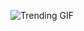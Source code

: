 
<!-- GIF_SECTION -->
![Trending GIF](https://media3.giphy.com/media/v1.Y2lkPThiYjIxNzcyaGw4d2RmdjQzczN2aWlsamx3dmpkbW9oaTdrYmx6YTV2ZGg5YzA2dyZlcD12MV9naWZzX3NlYXJjaCZjdD1n/3oKIPnAiaMCws8nOsE/giphy.gif)
<!-- END_GIF_SECTION -->

